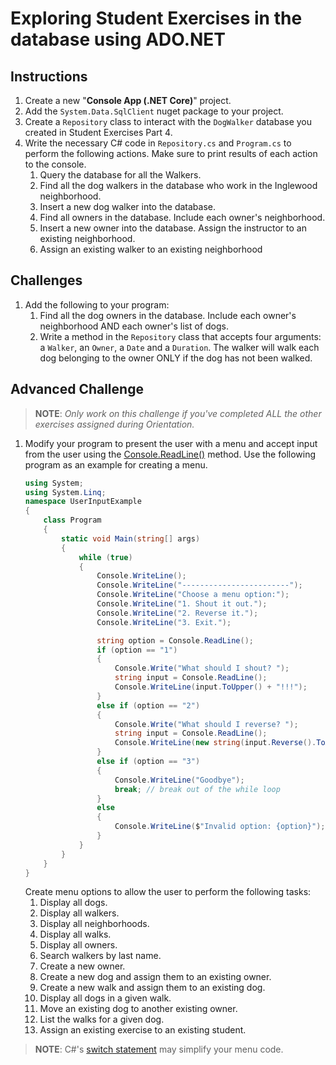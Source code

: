 # Exploring Student Exercises in the database using <span>ADO</span>.NET

## Instructions

1. Create a new "**Console App (.NET Core)**" project.
1. Add the `System.Data.SqlClient` nuget package to your project.
1. Create a `Repository` class to interact with the `DogWalker` database you created in Student Exercises Part 4.
1. Write the necessary C# code in `Repository.cs` and `Program.cs` to perform the following actions. Make sure to print results of each action to the console.
    1. Query the database for all the Walkers.
    1. Find all the dog walkers in the database who work in the Inglewood neighborhood.
    1. Insert a new dog walker into the database.
    1. Find all owners in the database. Include each owner's neighborhood.
    1. Insert a new owner into the database. Assign the instructor to an existing neighborhood.
    1. Assign an existing walker to an existing neighborhood

## Challenges

1. Add the following to your program:
    1. Find all the dog owners in the database. Include each owner's neighborhood AND each owner's list of dogs.
    1. Write a method in the `Repository` class that accepts four arguments:  a `Walker`, an `Owner`, a `Date` and a `Duration`. The walker will walk each dog belonging to the owner ONLY if the dog has not been walked.

## Advanced Challenge

>**NOTE**: _Only work on this challenge if you've completed ALL the other exercises assigned during Orientation._

1. Modify your program to present the user with a menu and accept input from the user using the [Console.ReadLine()](https://docs.microsoft.com/en-us/dotnet/api/system.console.readline?redirectedfrom=MSDN&view=netframework-4.7.2#System_Console_ReadLine) method.
    Use the following program as an example for creating a menu.
    ```cs
    using System;
    using System.Linq;
    namespace UserInputExample
    {
        class Program
        {
            static void Main(string[] args)
            {
                while (true)
                {
                    Console.WriteLine();
                    Console.WriteLine("------------------------");
                    Console.WriteLine("Choose a menu option:");
                    Console.WriteLine("1. Shout it out.");
                    Console.WriteLine("2. Reverse it.");
                    Console.WriteLine("3. Exit.");

                    string option = Console.ReadLine();
                    if (option == "1")
                    {
                        Console.Write("What should I shout? ");
                        string input = Console.ReadLine();
                        Console.WriteLine(input.ToUpper() + "!!!");
                    }
                    else if (option == "2")
                    {
                        Console.Write("What should I reverse? ");
                        string input = Console.ReadLine();
                        Console.WriteLine(new string(input.Reverse().ToArray()));
                    }
                    else if (option == "3")
                    {
                        Console.WriteLine("Goodbye");
                        break; // break out of the while loop
                    } 
                    else
                    {
                        Console.WriteLine($"Invalid option: {option}");
                    }
                }
            }
        }
    }
    ```
     Create menu options to allow the user to perform the following tasks:
    1. Display all dogs.
    1. Display all walkers.
    1. Display all neighborhoods.
    1. Display all walks.
    1. Display all owners.
    1. Search walkers by last name.
    1. Create a new owner.
    1. Create a new dog and assign them to an existing owner.
    1. Create a new walk and assign them to an existing dog.
    1. Display all dogs in a given walk.
    1. Move an existing dog to another existing owner.
    1. List the walks for a given dog.
    1. Assign an existing exercise to an existing student.

>**NOTE**: C#'s [switch statement](https://docs.microsoft.com/en-us/dotnet/csharp/language-reference/keywords/switch) may simplify your menu code.
